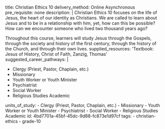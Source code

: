 title: Christian Ethics 10
delivery_method: Online Asynchronous
pre_requisite: none
description: |
  Christian Ethics 10 focuses on the life of Jesus, the heart of our identity as Christians. We are called to learn about Jesus and to be in a relationship with him, yet, how can this be possible? How can we encounter someone who lived two thousand years ago?
  
  Throughout this course, learners will study Jesus through the Gospels, through the society and history of the first century, through the history of the Church, and through their own lives.
supplied_resources: 'Textbook: Jesus of History, Christ of Faith, Zanzig, Thomas'
suggested_career_pathways: |
  <ul>
  <li>Clergy (Priest, Pastor, Chaplain, etc.)</li>
  <li>Missionary</li>
  <li>Youth Worker or Youth Minister</li>
  <li>Psychiatrist</li>
  <li>Social Worker</li>
  <li>Religious Studies Academic</li>
  </ul>
units_of_study:
  - Clergy (Priest, Pastor, Chaplain, etc.)
  - Missionary
  - Youth Worker or Youth Minister
  - Psychiatrist
  - Social Worker
  - Religious Studies Academic
id: 4bd7701a-45bf-45dc-9d88-fc873e1d97cf
tags:
  - christian-ethics
  - grade-10
